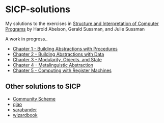 # SICP-solutions
My solutions to the exercises in [Structure and Interpretation of Computer Programs](https://mitpress.mit.edu/sites/default/files/sicp/index.html) by Harold Abelson, Gerald Sussman, and Julie Sussman

A work in progress..

- [Chapter 1 - Building Abstractions with Procedures](ch1)
- [Chapter 2 - Building Abstractions with Data](ch2)
- [Chapter 3 - Modularity, Objects, and State](ch3)
- [Chapter 4 - Metalinguistic Abstraction](ch4)
- [Chapter 5 - Computing with Register Machines](ch5)

## Other solutions to SICP
- [Community Scheme](http://community.schemewiki.org/?SICP-Solutions)
- [qiao](https://github.com/qiao/sicp-solutions)
- [sarabander](https://github.com/sarabander/p2pu-sicp)
- [wizardbook](https://wizardbook.wordpress.com/solutions-index/)
